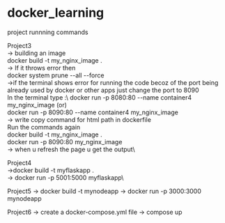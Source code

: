 # docker_learning

project runnning commands

Project3\
-> building an image\
docker  build -t my_nginx_image .\
-> If it throws error then\
docker system prune --all --force\
->if the terminal shows error for running the code becoz of the port being already used by docker or other apps just change the port to 8090\
In the terminal type :\ 
docker run -p 8080:80 --name container4 my_nginx_image (or)\
docker run -p 8090:80 --name container4 my_nginx_image\
-> write copy command for html path in dockerfile\
Run the commands again\
docker build -t my_nginx_image .\
docker run -p 8090:80 my_nginx_image\
-> when u refresh the page u get the output\


Project4\
->docker build -t myflaskapp .\
-> docker run -p 5001:5000 myflaskapp\


Project5
-> docker build -t mynodeapp
-> docker run -p 3000:3000 mynodeapp


Project6
-> create a docker-compose.yml file 
-> compose up 
